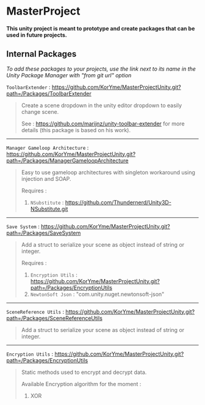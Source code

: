 # MasterProject

#### This unity project is meant to prototype and create packages that can be used in future projects.

## Internal Packages

_To add these packages to your projects, use the link next to its name in the Unity Package Manager with "from git url" option_

`ToolbarExtender` : https://github.com/KorYme/MasterProjectUnity.git?path=/Packages/ToolbarExtender

> Create a scene dropdown in the unity editor dropdown to easily change scene.
> 
> See : https://github.com/marijnz/unity-toolbar-extender for more details (this package is based on his work).

---

`Manager Gameloop Architecture` : https://github.com/KorYme/MasterProjectUnity.git?path=/Packages/ManagerGameloopArchitecture

> Easy to use gameloop architectures with singleton workaround using injection and SOAP.
> 
> Requires :
> 1. `NSubstitute` : https://github.com/Thundernerd/Unity3D-NSubstitute.git

---

`Save System` : https://github.com/KorYme/MasterProjectUnity.git?path=/Packages/SaveSystem

> Add a struct to serialize your scene as object instead of string or integer.
>
> Requires :
> 1. `Encryption Utils` : https://github.com/KorYme/MasterProjectUnity.git?path=/Packages/EncryptionUtils
> 2. `NewtonSoft Json` : "com.unity.nuget.newtonsoft-json"

---

`SceneReference Utils` : https://github.com/KorYme/MasterProjectUnity.git?path=/Packages/SceneReferenceUtils

> Add a struct to serialize your scene as object instead of string or integer.

---

`Encryption Utils` : https://github.com/KorYme/MasterProjectUnity.git?path=/Packages/EncryptionUtils

> Static methods used to encrypt and decrypt data.
> 
> Available Encryption algorithm for the moment :
> 1. XOR